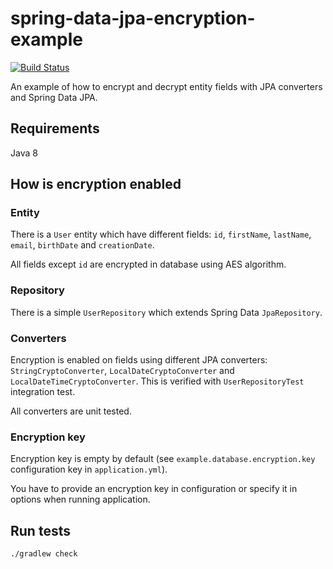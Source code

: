 # spring-data-jpa-encryption-example

[![Build Status](https://travis-ci.org/damienbeaufils/spring-data-jpa-encryption-example.svg?branch=master)](https://travis-ci.org/damienbeaufils/spring-data-jpa-encryption-example)

An example of how to encrypt and decrypt entity fields with JPA converters and Spring Data JPA.

## Requirements

Java 8


## How is encryption enabled

### Entity

There is a `User` entity which have different fields: `id`, `firstName`, `lastName`, `email`, `birthDate` and `creationDate`.

All fields except `id` are encrypted in database using AES algorithm.

### Repository

There is a simple `UserRepository` which extends Spring Data `JpaRepository`.

### Converters

Encryption is enabled on fields using different JPA converters: `StringCryptoConverter`, `LocalDateCryptoConverter` and `LocalDateTimeCryptoConverter`. 
This is verified with `UserRepositoryTest` integration test.

All converters are unit tested.

### Encryption key

Encryption key is empty by default (see `example.database.encryption.key` configuration key in `application.yml`).
 
You have to provide an encryption key in configuration or specify it in options when running application.


## Run tests

```
./gradlew check
```
